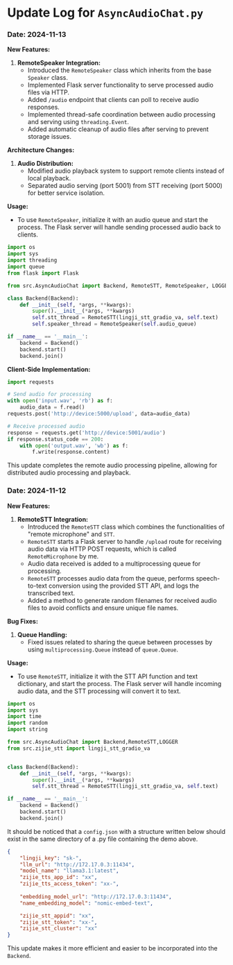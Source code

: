 # Update Log for `AsyncAudioChat.py`

### Date: 2024-11-13

**New Features:**
1. **RemoteSpeaker Integration:**
   - Introduced the `RemoteSpeaker` class which inherits from the base `Speaker` class.
   - Implemented Flask server functionality to serve processed audio files via HTTP.
   - Added `/audio` endpoint that clients can poll to receive audio responses.
   - Implemented thread-safe coordination between audio processing and serving using `threading.Event`.
   - Added automatic cleanup of audio files after serving to prevent storage issues.

**Architecture Changes:**
1. **Audio Distribution:**
   - Modified audio playback system to support remote clients instead of local playback.
   - Separated audio serving (port 5001) from STT receiving (port 5000) for better service isolation.

**Usage:**
- To use `RemoteSpeaker`, initialize it with an audio queue and start the process. The Flask server will handle sending processed audio back to clients.

```python
import os
import sys
import threading
import queue
from flask import Flask

from src.AsyncAudioChat import Backend, RemoteSTT, RemoteSpeaker, LOGGER

class Backend(Backend):
    def __init__(self, *args, **kwargs):
        super().__init__(*args, **kwargs)
        self.stt_thread = RemoteSTT(lingji_stt_gradio_va, self.text)
        self.speaker_thread = RemoteSpeaker(self.audio_queue)

if __name__ == '__main__':
    backend = Backend()
    backend.start()
    backend.join()
```

**Client-Side Implementation:**
```python
import requests

# Send audio for processing
with open('input.wav', 'rb') as f:
    audio_data = f.read()
requests.post('http://device:5000/upload', data=audio_data)

# Receive processed audio
response = requests.get('http://device:5001/audio')
if response.status_code == 200:
    with open('output.wav', 'wb') as f:
        f.write(response.content)
```

This update completes the remote audio processing pipeline, allowing for distributed audio processing and playback.


### Date: 2024-11-12

**New Features:**
1. **RemoteSTT Integration:**
   - Introduced the `RemoteSTT` class which combines the functionalities of "remote microphone" and `STT`.
   - `RemoteSTT` starts a Flask server to handle `/upload` route for receiving audio data via HTTP POST requests, which is called `RemoteMicrophone` by me.
   - Audio data received is added to a multiprocessing queue for processing.
   - `RemoteSTT` processes audio data from the queue, performs speech-to-text conversion using the provided STT API, and logs the transcribed text.
   - Added a method to generate random filenames for received audio files to avoid conflicts and ensure unique file names.


**Bug Fixes:**
1. **Queue Handling:**
   - Fixed issues related to sharing the queue between processes by using `multiprocessing.Queue` instead of `queue.Queue`.

**Usage:**
- To use `RemoteSTT`, initialize it with the STT API function and text dictionary, and start the process. The Flask server will handle incoming audio data, and the STT processing will convert it to text.

```python
import os
import sys
import time
import random
import string

from src.AsyncAudioChat import Backend,RemoteSTT,LOGGER
from src.zijie_stt import lingji_stt_gradio_va


class Backend(Backend):
    def __init__(self, *args, **kwargs):
        super().__init__(*args, **kwargs)
        self.stt_thread = RemoteSTT(lingji_stt_gradio_va, self.text)

if __name__ == '__main__':
    backend = Backend()
    backend.start()
    backend.join()
```
It should be noticed that a `config.json` with a structure written below should exist in the same directory of a .py file containing the demo above.
```json
{
    "lingji_key": "sk-",          
    "llm_url": "http://172.17.0.3:11434",
    "model_name": "llama3.1:latest",
    "zijie_tts_app_id": "xx",
    "zijie_tts_access_token": "xx-",
    
    "embedding_model_url": "http://172.17.0.3:11434",
    "name_embedding_model": "nomic-embed-text",

    "zijie_stt_appid": "xx",
    "zijie_stt_token": "xx-",
    "zijie_stt_cluster": "xx"
}
```
This update makes it more efficient and easier to be incorporated into the `Backend`.

